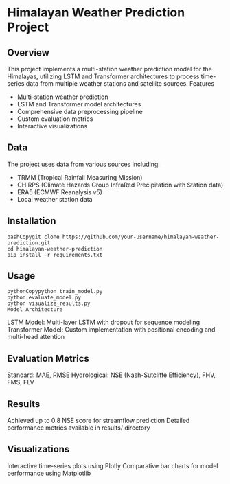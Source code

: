 # Himalayan Weather Prediction Project

## Overview
This project implements a multi-station weather prediction model for the Himalayas, utilizing LSTM and Transformer architectures to process time-series data from multiple weather stations and satellite sources.
Features

- Multi-station weather prediction
- LSTM and Transformer model architectures
- Comprehensive data preprocessing pipeline
- Custom evaluation metrics
- Interactive visualizations

## Data
The project uses data from various sources including:

- TRMM (Tropical Rainfall Measuring Mission)
- CHIRPS (Climate Hazards Group InfraRed Precipitation with Station data)
- ERA5 (ECMWF Reanalysis v5)
- Local weather station data

## Installation
```
bashCopygit clone https://github.com/your-username/himalayan-weather-prediction.git
cd himalayan-weather-prediction
pip install -r requirements.txt
```

## Usage
```
pythonCopypython train_model.py
python evaluate_model.py
python visualize_results.py
Model Architecture
```

LSTM Model: Multi-layer LSTM with dropout for sequence modeling
Transformer Model: Custom implementation with positional encoding and multi-head attention

## Evaluation Metrics

Standard: MAE, RMSE
Hydrological: NSE (Nash-Sutcliffe Efficiency), FHV, FMS, FLV

## Results

Achieved up to 0.8 NSE score for streamflow prediction
Detailed performance metrics available in results/ directory

## Visualizations

Interactive time-series plots using Plotly
Comparative bar charts for model performance using Matplotlib

